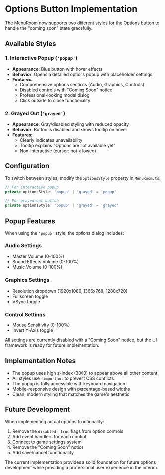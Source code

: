 # Options Button Implementation

The MenuRoom now supports two different styles for the Options button to handle the "coming soon" state gracefully.

## Available Styles

### 1. Interactive Popup (`'popup'`)
- **Appearance**: Blue button with hover effects
- **Behavior**: Opens a detailed options popup with placeholder settings
- **Features**: 
  - Comprehensive options sections (Audio, Graphics, Controls)
  - Disabled controls with "Coming Soon" notice
  - Professional-looking modal dialog
  - Click outside to close functionality

### 2. Grayed Out (`'grayed'`)
- **Appearance**: Gray/disabled styling with reduced opacity
- **Behavior**: Button is disabled and shows tooltip on hover
- **Features**:
  - Clearly indicates unavailability
  - Tooltip explains "Options are not available yet"
  - Non-interactive (cursor: not-allowed)

## Configuration

To switch between styles, modify the `optionsStyle` property in `MenuRoom.ts`:

```typescript
// For interactive popup
private optionsStyle: 'popup' | 'grayed' = 'popup'

// For grayed-out button
private optionsStyle: 'popup' | 'grayed' = 'grayed'
```

## Popup Features

When using the `'popup'` style, the options dialog includes:

### Audio Settings
- Master Volume (0-100%)
- Sound Effects Volume (0-100%)
- Music Volume (0-100%)

### Graphics Settings
- Resolution dropdown (1920x1080, 1366x768, 1280x720)
- Fullscreen toggle
- VSync toggle

### Control Settings
- Mouse Sensitivity (0-100%)
- Invert Y-Axis toggle

All settings are currently disabled with a "Coming Soon" notice, but the UI framework is ready for future implementation.

## Implementation Notes

- The popup uses high z-index (3000) to appear above all other content
- All styles use `!important` to prevent CSS conflicts
- The popup is fully accessible with keyboard navigation
- Mobile-responsive design with percentage-based widths
- Clean, modern styling that matches the game's aesthetic

## Future Development

When implementing actual options functionality:

1. Remove the `disabled: true` flags from option controls
2. Add event handlers for each control
3. Connect to game settings system
4. Remove the "Coming Soon" notice
5. Add save/cancel functionality

The current implementation provides a solid foundation for future options development while providing a professional user experience in the interim.
